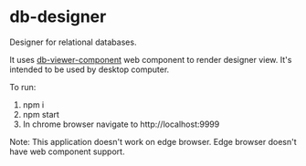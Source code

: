 # db-designer

Designer for relational databases.

It uses [db-viewer-component](https://github.com/ayeressian/db-viewer-component) web component to render designer view.
It's intended to be used by desktop computer.

To run:
  1. npm i
  2. npm start
  3. In chrome browser navigate to http://localhost:9999

Note: This application doesn't work on edge browser. Edge browser doesn't have web component support.

